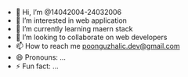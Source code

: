 - 👋 Hi, I’m @14042004-24032006
- 👀 I’m interested in web application 
- 🌱 I’m currently learning maern stack
- 💞️ I’m looking to collaborate on web developers
- 📫 How to reach me poonguzhalic.dev@gmail.com
- 😄 Pronouns: ...
- ⚡ Fun fact: ...

<!---
14042004-24032006/14042004-24032006 is a ✨ special ✨ repository because its `README.md` (this file) appears on your GitHub profile.
You can click the Preview link to take a look at your changes.
--->
